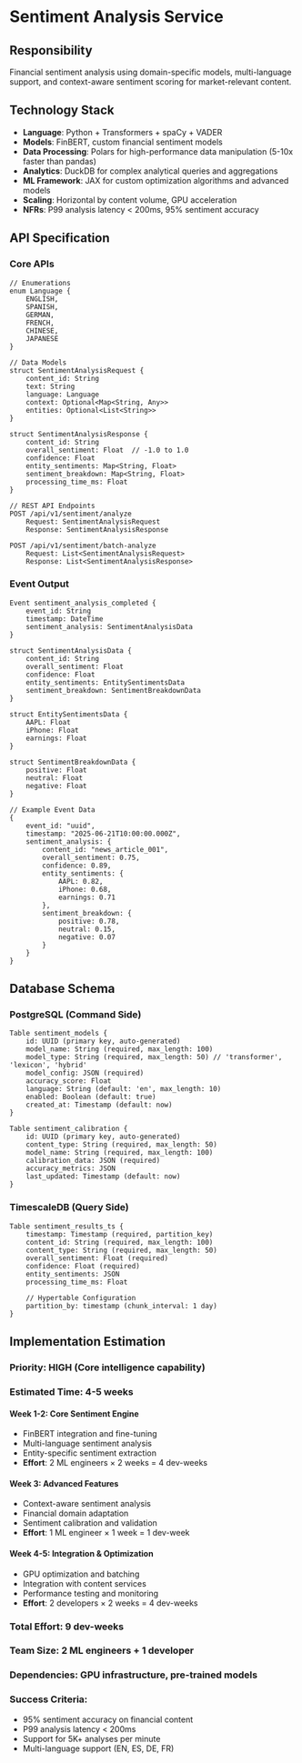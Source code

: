 # Sentiment Analysis Service

## Responsibility
Financial sentiment analysis using domain-specific models, multi-language support, and context-aware sentiment scoring for market-relevant content.

## Technology Stack
- **Language**: Python + Transformers + spaCy + VADER
- **Models**: FinBERT, custom financial sentiment models
- **Data Processing**: Polars for high-performance data manipulation (5-10x faster than pandas)
- **Analytics**: DuckDB for complex analytical queries and aggregations
- **ML Framework**: JAX for custom optimization algorithms and advanced models
- **Scaling**: Horizontal by content volume, GPU acceleration
- **NFRs**: P99 analysis latency < 200ms, 95% sentiment accuracy

## API Specification

### Core APIs
```pseudo
// Enumerations
enum Language {
    ENGLISH,
    SPANISH,
    GERMAN,
    FRENCH,
    CHINESE,
    JAPANESE
}

// Data Models
struct SentimentAnalysisRequest {
    content_id: String
    text: String
    language: Language
    context: Optional<Map<String, Any>>
    entities: Optional<List<String>>
}

struct SentimentAnalysisResponse {
    content_id: String
    overall_sentiment: Float  // -1.0 to 1.0
    confidence: Float
    entity_sentiments: Map<String, Float>
    sentiment_breakdown: Map<String, Float>
    processing_time_ms: Float
}

// REST API Endpoints
POST /api/v1/sentiment/analyze
    Request: SentimentAnalysisRequest
    Response: SentimentAnalysisResponse

POST /api/v1/sentiment/batch-analyze
    Request: List<SentimentAnalysisRequest>
    Response: List<SentimentAnalysisResponse>
```

### Event Output
```pseudo
Event sentiment_analysis_completed {
    event_id: String
    timestamp: DateTime
    sentiment_analysis: SentimentAnalysisData
}

struct SentimentAnalysisData {
    content_id: String
    overall_sentiment: Float
    confidence: Float
    entity_sentiments: EntitySentimentsData
    sentiment_breakdown: SentimentBreakdownData
}

struct EntitySentimentsData {
    AAPL: Float
    iPhone: Float
    earnings: Float
}

struct SentimentBreakdownData {
    positive: Float
    neutral: Float
    negative: Float
}

// Example Event Data
{
    event_id: "uuid",
    timestamp: "2025-06-21T10:00:00.000Z",
    sentiment_analysis: {
        content_id: "news_article_001",
        overall_sentiment: 0.75,
        confidence: 0.89,
        entity_sentiments: {
            AAPL: 0.82,
            iPhone: 0.68,
            earnings: 0.71
        },
        sentiment_breakdown: {
            positive: 0.78,
            neutral: 0.15,
            negative: 0.07
        }
    }
}
```

## Database Schema

### PostgreSQL (Command Side)
```pseudo
Table sentiment_models {
    id: UUID (primary key, auto-generated)
    model_name: String (required, max_length: 100)
    model_type: String (required, max_length: 50) // 'transformer', 'lexicon', 'hybrid'
    model_config: JSON (required)
    accuracy_score: Float
    language: String (default: 'en', max_length: 10)
    enabled: Boolean (default: true)
    created_at: Timestamp (default: now)
}

Table sentiment_calibration {
    id: UUID (primary key, auto-generated)
    content_type: String (required, max_length: 50)
    model_name: String (required, max_length: 100)
    calibration_data: JSON (required)
    accuracy_metrics: JSON
    last_updated: Timestamp (default: now)
}
```

### TimescaleDB (Query Side)
```pseudo
Table sentiment_results_ts {
    timestamp: Timestamp (required, partition_key)
    content_id: String (required, max_length: 100)
    content_type: String (required, max_length: 50)
    overall_sentiment: Float (required)
    confidence: Float (required)
    entity_sentiments: JSON
    processing_time_ms: Float

    // Hypertable Configuration
    partition_by: timestamp (chunk_interval: 1 day)
}
```

## Implementation Estimation

### Priority: **HIGH** (Core intelligence capability)
### Estimated Time: **4-5 weeks**

#### Week 1-2: Core Sentiment Engine
- FinBERT integration and fine-tuning
- Multi-language sentiment analysis
- Entity-specific sentiment extraction
- **Effort**: 2 ML engineers × 2 weeks = 4 dev-weeks

#### Week 3: Advanced Features
- Context-aware sentiment analysis
- Financial domain adaptation
- Sentiment calibration and validation
- **Effort**: 1 ML engineer × 1 week = 1 dev-week

#### Week 4-5: Integration & Optimization
- GPU optimization and batching
- Integration with content services
- Performance testing and monitoring
- **Effort**: 2 developers × 2 weeks = 4 dev-weeks

### Total Effort: **9 dev-weeks**
### Team Size: **2 ML engineers + 1 developer**
### Dependencies: GPU infrastructure, pre-trained models

### Success Criteria:
- 95% sentiment accuracy on financial content
- P99 analysis latency < 200ms
- Support for 5K+ analyses per minute
- Multi-language support (EN, ES, DE, FR)
